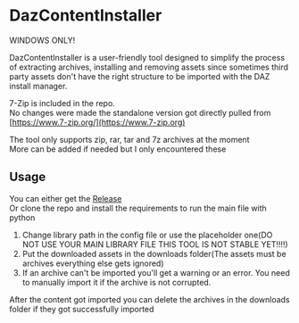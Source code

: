 # DazContentInstaller
WINDOWS ONLY!  

DazContentInstaller is a user-friendly tool designed to simplify the process of extracting archives,  installing and removing assets since sometimes third party assets don't have the right structure to be imported with the DAZ install manager.


7-Zip is included in the repo.  
No changes were made the standalone version got directly pulled from [https://www.7-zip.org/](https://www.7-zip.org)  

The tool only supports zip, rar, tar and 7z archives at the moment  
More can be added if needed but I only encountered these

## Usage

You can either get the [Release](https://github.com/Ati1707/DazContentInstaller/releases)  
Or clone the repo and install the requirements to run the main file with python

1. Change library path in the config file or use the placeholder one(DO NOT USE YOUR MAIN LIBRARY FILE THIS TOOL IS NOT STABLE YET!!!!)  
2. Put the downloaded assets in the downloads folder(The assets must be archives everything else gets ignored)  
3. If an archive can't be imported you'll get a warning or an error. You need to manually import it if the archive is not corrupted.  


After the content got imported you can delete the archives in the downloads folder if they got successfully imported
